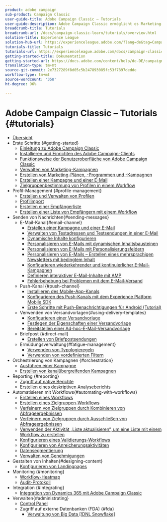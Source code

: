 ```yaml
---
product: adobe campaign
sub-product: Campaign Classic
user-guide-title: Adobe Campaign Classic – Tutorials
user-guide-description: Adobe Campaign Classic ermöglicht es Marketing-Experten, kanalübergreifende Kundenerlebnisse aufzubauen und liefert eine Umgebung für visuelle Kampagnen, Interaktions-Management in Echtzeit und die kanalübergreifende Ausführungen.
breadcrumb-title: Tutorials
breadcrumb-url: /docs/campaign-classic-learn/tutorials/overview.html
solution-title: Experience League
solution-hub-url: https://experienceleague.adobe.com/?lang=de&tag=Campaign+Classic#recommended/solutions/campaign
tutorials-title: Tutorials
tutorials-url: https://experienceleague.adobe.com/docs/campaign-classic-learn/tutorials/overview.html?lang=de
getting-started-title: Dokumentation
getting-started-url: https://docs.adobe.com/content/help/de-DE/campaign-classic/using/getting-started/starting-with-adobe-campaign/about-adobe-campaign-classic.html
translation-type: tm+mt
source-git-commit: 2e7327289f8d05c5b247893085fc53f7897dedde
workflow-type: tm+mt
source-wordcount: '358'
ht-degree: 96%

---
```



# Adobe Campaign Classic – Tutorials {#tutorials}

+ [Übersicht](/help/overview.md)
+ Erste Schritte {#getting-started}
   + [Einleitung zu Adobe Campaign Classic](/help/getting-started/introduction-to-adobe-campaign-classic.md)
   + [Installieren und Einrichten des Adobe Campaign-Clients](/help/getting-started/install-and-setup-the-adobe-campaign-client.md)
   + [Funktionsweise der Benutzeroberfläche von Adobe Campaign Classic](/help/getting-started/exploring-the-adobe-campaign-classic-user-interface.md)
   + [Verwalten von Marketing-Kampagnen](/help/getting-started/managing-marketing-campaigns.md)
   + [Erstellen von Marketing-Plänen, -Programmen und -Kampagnen](/help/getting-started/creating-a-marketing-plan-programs-and-campaigns.md)
   + [Erstellen einer Kampagne und einer E-Mail](https://experienceleague.adobe.com/docs/campaign-classic-learn/tutorials/sending-messages/email-channel/creating-a-campaign-and-an-email.html?lang=de)
   + [Zielgruppenbestimmung von Profilen in einem Workflow](/help/getting-started/targeting-profiles-in-a-workflow.md)
+ Profil-Management {#profile-management}
   + [Erstellen und Verwalten von Profilen](/help/profile-management/create-and-manage-profiles.md)
   + [Profilimport](/help/data-management/importing-profiles.md)   
   + [Erstellen einer Empfängerliste](/help/profile-management/creating-a-list-of-recipients.md)
   + [Erstellen einer Liste von Empfängern mit einem Workflow](/help/profile-management/creating-a-list-of-recipients-with-a-workflow.md)
+ Senden von Nachrichten{#sending-messages}
   + E-Mail-Kanal{#email-channel}
      + [Erstellen einer Kampagne und einer E-Mail](/help/getting-started/creating-a-campaign-and-an-email.md)
      + [Verwalten von Testadressen und Testsendungen in einer E-Mail](/help/sending-messages/managing-seed-and-proofs.md)
      + [Dynamische Inhalte konfigurieren](/help/sending-messages/email-channel/configuring-dynamic-content.md)
      + [Personalisieren von E-Mails mit dynamischen Inhaltsbausteinen](/help/sending-messages/email-channel/personalization-with-dynamic-content-blocks.md)
      + [Personalisieren von E-Mails mit Personalisierungsfeldern](/help/sending-messages/email-channel/personalizing-emails-using-personalization-fields.md)
      + [Personalisieren von E-Mails – Erstellen eines mehrsprachigen Newsletters mit bedingtem Inhalt](/help/sending-messages/email-channel/personalizing-emails-create-a-multi-lingual-newsletter-using-conditional-content.md)
      + [Konfigurieren wiederkehrender und kontinuierlicher E-Mail-Kampagnen](/help/sending-messages/recurring-deliveries.md)
      + [Definieren interaktiver E-Mail-Inhalte mit AMP](/help/sending-messages/email-channel/defining-interactive-email-content-with-amp.md)
      + [Fehlerbehebung bei Problemen mit dem E-Mail-Versand](/help/sending-messages/email-channel/troubleshooting-email-delivery-issues.md)
   + Push-Kanal {#push-channel}
      + [Installieren des Mobile-App-Kanals](/help/sending-messages/mobile-channel/installing-the-mobile-app-channel.md)
      + [Konfigurieren des Push-Kanals mit dem Experience Platform Mobile SDK](/help/sending-messages/mobile-channel/configure-push-using-aep-mobile-sdk.md)
      + [Erste Schritte mit Push-Benachrichtigungen für Android (Tutorial)](https://experienceleague.adobe.com/docs/campaign-classic-learn/getting-started-with-push-notifications-for-android/introduction.html?lang=de)
   + Verwenden von Versandvorlagen{#using-delivery-templates}
      + [Konfigurieren einer Versandvorlage](/help/sending-messages/using-delivery-templates/configuring-a-delivery-template.md)
      + [Festlegen der Eigenschaften einer Versandvorlage](/help/sending-messages/using-delivery-templates/setting-delivery-template-properties.md)
      + [Bereitstellen einer Ad-hoc-E-Mail-Versandvorlage](/help/sending-messages/using-delivery-templates/deploying-ad-hoc-email-delivery-template.md)
   + Briefpost {#direct-mail}
      + [Erstellen von Briefpostsendungen](/help/sending-messages/direct-mail/creating-direct-mail-deliveries.md)
   + Ermüdungsverwaltung{#fatigue-management}
      + [Verwenden von Typologieregeln](/help/sending-messages/fatigue-management/typology-rules-for-fatigue-management.md)
      + [Verwenden von vordefinierten Filtern](/help/sending-messages/fatigue-management/fatigue-management-using-filters.md)
+ Orchestrierung von Kampagnen {#orchestration}
   + [Ausführen einer Kampagne](/help/orchestrating-campaigns/executing-a-campaign.md)
   + [Erstellen von kanalübergreifenden Kampagnen](/help/orchestrating-campaigns/multi-channel-campaigns.md)
+ Reporting {#reporting}
   + [Zugriff auf native Berichte](/help/reporting/accessing-built-in-reports.md)
   + [Erstellen eines deskriptiven Analyseberichts](/help/reporting/generating-a-descriptive-analysis-report.md)
+ Automatisieren mit Workflows{#automating-with-workflows}
   + [Erstellen eines Workflows](/help/automating-with-workflows/creating-a-workflow.md)
   + [Erstellen eines Zielgruppen-Workflows](/help/automating-with-workflows/creating-a-targeting-workflow.md)
   + [Verfeinern von Zielgruppen durch Kombinieren von Abfrageergebnissen](/help/automating-with-workflows/refining-targets-by-combining-query-results.md)
   + [Verfeinern von Zielgruppen durch Ausschließen von Abfrageergebnissen](/help/automating-with-workflows/refining-targets-by-excluding-query-results.md)
   + [Verwenden der Aktivität „Liste aktualisieren“, um eine Liste mit einem Workflow zu erstellen](/help/automating-with-workflows/using-the-update-list-activity.md)
   + [Konfigurieren eines Validierungs-Workflows](/help/automating-with-workflows/validation-flow-configuration.md)
   + [Konfigurieren von Anreicherungsaktivitäten](/help/automating-with-workflows/enrichment-activity.md)
   + [Datensegmentierung](/help/data-management/data-segmentation.md)
   + [Verwalten von Genehmigungen](/help/automating-with-workflows/managing-approvals.md)
+ Gestalten von Inhalten{#designing-content}
   + [Konfigurieren von Landingpages](/help/designing-content/configure-landingpages.md)
+ Monitoring       {#monitoring}
   + [Workflow-Heatmap](/help/monitoring-campaign-classic/workflow-heatmap.md)
   + [Audit-Protokoll](/help/monitoring-campaign-classic/audit-trail.md)
+ Integration {#integrating}
   + [Integration von Dynamics 365 mit Adobe Campaign Classic](/help/integrations/dynamics365-integration.md)
+ Verwalten{#administrating}
   + [Control Panel](https://experienceleague.adobe.com/docs/campaign-classic-learn/control-panel/control-panel-overview.html?lang=de)
   + Zugriff auf externe Datenbanken (FDA) {#fda}
      + [Verwaltung von Big Data [!DNL Snowflake]](/help/administrating/snowflake/big-data-segmentation-on-snowflake.md)